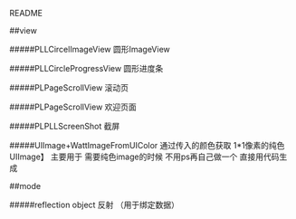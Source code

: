 README

##view

#####PLLCircelImageView
	圆形ImageView
	
#####PLLCircleProgressView
	圆形进度条
	
#####PLPageScrollView
	滚动页
	
#####PLPageScrollView
	欢迎页面
	
#####PLPLLScreenShot
	截屏
	
#####UIImage+WattImageFromUIColor
	通过传入的颜色获取 1*1像素的纯色UIImage】
	主要用于 需要纯色image的时候 不用ps再自己做一个 直接用代码生成
	
##mode

#####reflection
	object 反射 （用于绑定数据）

